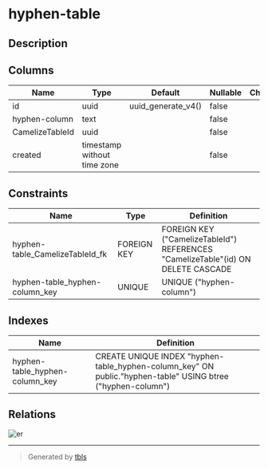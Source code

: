 # hyphen-table

## Description

## Columns

| Name | Type | Default | Nullable | Children | Parents | Comment |
| ---- | ---- | ------- | -------- | -------- | ------- | ------- |
| id | uuid | uuid_generate_v4() | false |  |  |  |
| hyphen-column | text |  | false |  |  |  |
| CamelizeTableId | uuid |  | false |  | [CamelizeTable](CamelizeTable.md) |  |
| created | timestamp without time zone |  | false |  |  |  |

## Constraints

| Name | Type | Definition |
| ---- | ---- | ---------- |
| hyphen-table_CamelizeTableId_fk | FOREIGN KEY | FOREIGN KEY ("CamelizeTableId") REFERENCES "CamelizeTable"(id) ON DELETE CASCADE |
| hyphen-table_hyphen-column_key | UNIQUE | UNIQUE ("hyphen-column") |

## Indexes

| Name | Definition |
| ---- | ---------- |
| hyphen-table_hyphen-column_key | CREATE UNIQUE INDEX "hyphen-table_hyphen-column_key" ON public."hyphen-table" USING btree ("hyphen-column") |

## Relations

![er](hyphen-table.png)

---

> Generated by [tbls](https://github.com/Melsoft-Games/tbls)
